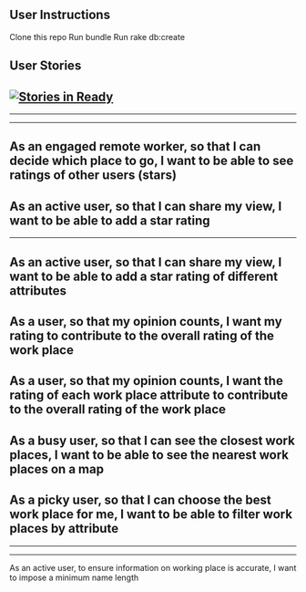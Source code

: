 User Instructions
--------------------------------------------------------------------------------
Clone this repo
Run bundle
Run rake db:create

User Stories
--------------------------------------------------------------------------------
[![Stories in Ready](https://badge.waffle.io/edwardkerry/filter_coffee.svg?label=ready&title=Ready)](http://waffle.io/edwardkerry/filter_coffee)
--------------------------------------------------------------------------------
<!-- As a remote worker, so that I can work remotely
I want to see a list of work spaces -->
--------------------------------------------------------------------------------
<!-- As an engaged remote worker, so that I can share my fav places
I want to be able to add my spots to the list -->
--------------------------------------------------------------------------------
As an engaged remote worker, so that I can decide which place to go,
I want to be able to see ratings of other users (stars)
--------------------------------------------------------------------------------
As an active user, so that I can share my view,
I want to be able to add a star rating
--------------------------------------------------------------------------------
<!-- As an interested remote worker, so that I can make a an informed choice,
I want to be able to see attributes of the different work spaces -->
--------------------------------------------------------------------------------
As an active user, so that I can share my view,
I want to be able to add a star rating of different attributes
--------------------------------------------------------------------------------
As a user, so that my opinion counts, I want my rating to contribute to the
overall rating of the work place
--------------------------------------------------------------------------------
As a user, so that my opinion counts, I want the rating of each work place
attribute to contribute to the overall rating of the work place
--------------------------------------------------------------------------------
As a busy user, so that I can see the closest work places, I want to be able
to see the nearest work places on a map
--------------------------------------------------------------------------------
As a picky user, so that I can choose the best work place for me, I want to be
able to filter work places by attribute
--------------------------------------------------------------------------------
<!-- As an active user, to ensure validity of information,
I want to be able to edit the information on a work place -->
--------------------------------------------------------------------------------
<!-- As an active user, to ensure only appropriate work place are shown,
I want to be able to delete a work place -->
--------------------------------------------------------------------------------
As an active user, to ensure information on working place is accurate,
I want to impose a minimum name length 


<!-- Users can register/login
A user must be logged in to create restaurants
Users can only edit/delete restaurants which they've created
Users can only leave one review per restaurant
Users can delete their own reviews
Some indication should be given on the page (as part of the layout) whether the user is currently logged in, along with links to the available actions (i.e. Logout/Edit account is signed in, otherwise Sign In/Sign Up)
The email address of the reviewer should be displayed as part of the review
Optional - Users can't review a restaurant which they created -->
